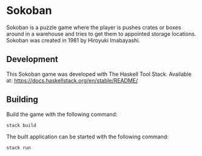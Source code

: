 # Sokoban
Sokoban is a puzzle game where the player is pushes crates or boxes around in a warehouse and tries to get them to appointed storage locations. Sokoban was created in 1981 by Hiroyuki Imabayashi.

## Development
This Sokoban game was developed with The Haskell Tool Stack. Available at: https://docs.haskellstack.org/en/stable/README/

## Building
Build the game with the following command:

```
stack build
```

The built application can be started with the following command:
```
stack run
```
